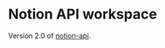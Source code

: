 # Notion API workspace

Version 2.0 of [notion-api](https://github.com/matheusschreiber/notion-api).



